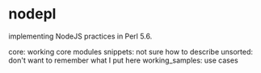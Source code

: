 # nodepl
implementing NodeJS practices in Perl 5.6.

core: working core modules
snippets: not sure how to describe
unsorted: don't want to remember what I put here
working_samples: use cases